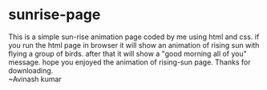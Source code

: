 # sunrise-page
This is a simple sun-rise animation page coded by me using html and css.
if  you run the html page in browser it will show an animation of rising sun with flying a group of birds.
after that it will show a "good morning all of you" message.
hope you enjoyed the animation of rising-sun page.
                       Thanks for downloading.  
                            ~Avinash kumar






































